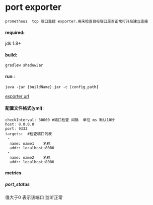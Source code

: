 # port exporter
	prometheus  tcp 端口监控 exporter.用来检查目标端口是否正常打开及建立连接

#### required:

  jdk 1.8+

#### build:

  `gradlew shadowJar`

#### run :

  `java -jar {buildName}.jar -c [config_path]`

  [exporter url](http://localhost:9333/metrics)

#### 配置文件格式(yml):
  ```
  checkInterval: 30000 #端口检查 间隔  单位 ms 默认10秒
  host: 0.0.0.0
  port: 9333
  targets:  #检查端口列表
   -
    name: name1    名称
    addr: localhost:8080
   -
    name: name2    名称
    addr: localhost:8080
  ```

#### metrics
##### port_status
   值大于0 表示该端口 监听正常






